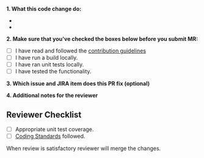 **1. What this code change do:**

-

-

**2. Make sure that you've checked the boxes below before you submit MR:**

- [ ] I have read and followed the [contribution guidelines](../../contributing.md)
- [ ] I have run a build locally.
- [ ] I have ran unit tests locally.
- [ ] I have tested the functionality.

**3. Which issue and JIRA item does this PR fix (optional)**

**4. Additional notes for the reviewer**

## Reviewer Checklist

- [ ] Appropriate unit test coverage.
- [ ] [Coding Standards](../contribution_guidelines/coding_standards.md) followed.

When review is satisfactory reviewer will merge the changes.
